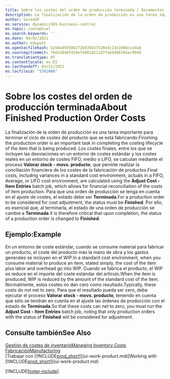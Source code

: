```yaml
---
title: Sobre los costes del orden de producción terminada | Documentos de Microsoft
description: La finalización de la orden de producción es una tarea importante para terminar el ciclo de costes del producto que se está fabricando. Los costes finales, incluidas las desviaciones en un entorno de costes estándar, costes reales en un entorno de costes FIFO, medio o LIFO, se calculan mediante el proceso de trabajo por lotes Costes ajustados - movimientos de productos.
author: SorenGP
ms.service: dynamics365-business-central
ms.topic: conceptual
ms.search.keywords: ''
ms.date: 04/01/2021
ms.author: edupont
ms.openlocfilehash: b250a495504272b93565752043c23e1988ca1dab
ms.sourcegitcommit: 766e2840fd16efb901d211d7fa64d96766ac99d9
ms.translationtype: HT
ms.contentlocale: es-ES
ms.lasthandoff: 03/31/2021
ms.locfileid: "5781066"
---
```

# <a name="about-finished-production-order-costs"></a><span data-ttu-id="20e6d-104">Sobre los costes del orden de producción terminada</span><span class="sxs-lookup"><span data-stu-id="20e6d-104">About Finished Production Order Costs</span></span>
<span data-ttu-id="20e6d-105">La finalización de la orden de producción es una tarea importante para terminar el ciclo de costes del producto que se está fabricando.</span><span class="sxs-lookup"><span data-stu-id="20e6d-105">Finishing the production order is an important task in completing the costing lifecycle of the item that is being produced.</span></span> <span data-ttu-id="20e6d-106">Los costes finales, entre los que se incluyen las desviaciones en un entorno de costes estándar y los costes reales en un entorno de costes FIFO, medio o LIFO, se calculan mediante el proceso **Valorar stock - movs. producto**, que permite realizar la conciliación financiera de los costes de la fabricación de productos.</span><span class="sxs-lookup"><span data-stu-id="20e6d-106">Final costs, including variances in a standard cost environment, actuals in a FIFO, Average, or LIFO cost environment, are calculated using the **Adjust Cost - Item Entries** batch job, which allows for financial reconciliation of the costs of item production.</span></span> <span data-ttu-id="20e6d-107">Para que una orden de producción se tenga en cuenta en el ajuste de costes, el estado debe ser **Terminada**.</span><span class="sxs-lookup"><span data-stu-id="20e6d-107">For a production order to be considered for cost adjustment, the status must be **Finished**.</span></span> <span data-ttu-id="20e6d-108">Por ello, es esencial que, al terminarla, el estado de una orden de producción se cambie a **Terminada**.</span><span class="sxs-lookup"><span data-stu-id="20e6d-108">It is therefore critical that upon completion, the status of a production order is changed to **Finished**.</span></span>  

## <a name="example"></a><span data-ttu-id="20e6d-109">Ejemplo:</span><span class="sxs-lookup"><span data-stu-id="20e6d-109">Example</span></span>  
 <span data-ttu-id="20e6d-110">En un entorno de coste estándar, cuando se consume material para fabricar un producto, el coste del producto más la mano de obra y los gastos generales se incluyen en el WIP.</span><span class="sxs-lookup"><span data-stu-id="20e6d-110">In a standard cost environment, when you consume material to produce an item, stated simply, the cost of the item plus labor and overhead go into WIP.</span></span> <span data-ttu-id="20e6d-111">Cuando se fabrica el producto, el WIP es reduce en el importe del coste estándar del artículo.</span><span class="sxs-lookup"><span data-stu-id="20e6d-111">When the item is produced, WIP is reduced by the amount of the standard cost of the item.</span></span> <span data-ttu-id="20e6d-112">Normalmente, estos costes no dan cero como resultado.</span><span class="sxs-lookup"><span data-stu-id="20e6d-112">Typically, these costs do not net to zero.</span></span> <span data-ttu-id="20e6d-113">Para que el resultado pueda ser cero, debe ejecutar el proceso **Valorar stock - movs. producto**, teniendo en cuenta que sólo se tendrán en cuenta en el ajuste las órdenes de producción con el estado de **Terminada**.</span><span class="sxs-lookup"><span data-stu-id="20e6d-113">So that these costs can net to zero, you must run the **Adjust Cost - Item Entries** batch job, noting that only production orders with the status of **Finished** will be considered for adjustment.</span></span>  

## <a name="see-also"></a><span data-ttu-id="20e6d-114">Consulte también</span><span class="sxs-lookup"><span data-stu-id="20e6d-114">See Also</span></span>  
[<span data-ttu-id="20e6d-115">Gestión de costes de inventario</span><span class="sxs-lookup"><span data-stu-id="20e6d-115">Managing Inventory Costs</span></span>](finance-manage-inventory-costs.md)  
[<span data-ttu-id="20e6d-116">Fabricación</span><span class="sxs-lookup"><span data-stu-id="20e6d-116">Manufacturing</span></span>](production-manage-manufacturing.md)  
<span data-ttu-id="20e6d-117">[Trabajar con [!INCLUDE[prod_short](includes/prod_short.md)]](ui-work-product.md)</span><span class="sxs-lookup"><span data-stu-id="20e6d-117">[Working with [!INCLUDE[prod_short](includes/prod_short.md)]](ui-work-product.md)</span></span>


[!INCLUDE[footer-include](includes/footer-banner.md)]